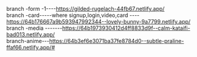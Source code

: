 branch -form -1----https://gilded-rugelach-44fb67.netlify.app/ <br/>
branch -card-----where signup,login,video,card ----  https://64b176667a9b593947992344--lovely-bunny-9a7799.netlify.app/ <br/>
branch -media -------https://64b1973930412d4ff8833d9f--calm-kataifi-bad013.netlify.app/ <br/>
branch-anime---https://64b3ef6e3071ba37fe8784d0--subtle-praline-ffaf66.netlify.app/#
